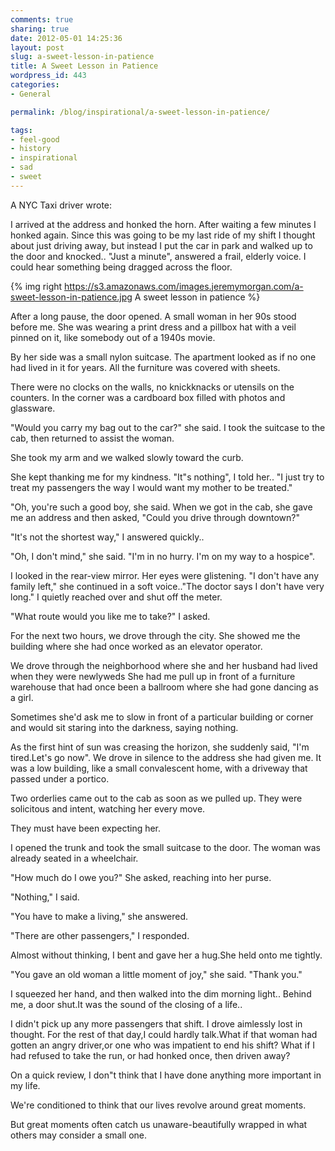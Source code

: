 ```yaml
---
comments: true
sharing: true
date: 2012-05-01 14:25:36
layout: post
slug: a-sweet-lesson-in-patience
title: A Sweet Lesson in Patience
wordpress_id: 443
categories:
- General

permalink: /blog/inspirational/a-sweet-lesson-in-patience/

tags:
- feel-good
- history
- inspirational
- sad
- sweet
---
```



A NYC Taxi driver wrote:

I arrived at the address and honked the horn. After waiting a few minutes I honked again. Since this was going to be my last ride of my shift I thought about just driving away, but instead I put the car in park and walked up to the door and knocked.. "Just a minute", answered a frail, elderly voice. I could hear something being dragged across the floor.

{% img right https://s3.amazonaws.com/images.jeremymorgan.com/a-sweet-lesson-in-patience.jpg A sweet lesson in patience %} 

After a long pause, the door opened. A small woman in her 90s stood before me. She was wearing a print dress and a pillbox hat with a veil pinned on it, like somebody out of a 1940s movie.

By her side was a small nylon suitcase. The apartment looked as if no one had lived in it for years. All the furniture was covered with sheets.

There were no clocks on the walls, no knickknacks or utensils on the counters. In the corner was a cardboard box filled with photos and glassware.

"Would you carry my bag out to the car?" she said. I took the suitcase to the cab, then returned to assist the woman.

She took my arm and we walked slowly toward the curb.

She kept thanking me for my kindness. "It"s nothing", I told her.. "I just try to treat my passengers the way I would want my mother to be treated."

"Oh, you're such a good boy, she said. When we got in the cab, she gave me an address and then asked, "Could you drive through downtown?"

"It's not the shortest way," I answered quickly..

"Oh, I don't mind," she said. "I'm in no hurry. I'm on my way to a hospice".

I looked in the rear-view mirror. Her eyes were glistening. "I don't have any family left," she continued in a soft voice.."The doctor says I don't have very long." I quietly reached over and shut off the meter.

"What route would you like me to take?" I asked.

For the next two hours, we drove through the city. She showed me the building where she had once worked as an elevator operator.

We drove through the neighborhood where she and her husband had lived when they were newlyweds She had me pull up in front of a furniture warehouse that had once been a ballroom where she had gone dancing as a girl.



Sometimes she'd ask me to slow in front of a particular building or corner and would sit staring into the darkness, saying nothing.

As the first hint of sun was creasing the horizon, she suddenly said, "I'm tired.Let's go now". We drove in silence to the address she had given me. It was a low building, like a small convalescent home, with a driveway that passed under a portico.

Two orderlies came out to the cab as soon as we pulled up. They were solicitous and intent, watching her every move.

They must have been expecting her.

I opened the trunk and took the small suitcase to the door. The woman was already seated in a wheelchair.

"How much do I owe you?" She asked, reaching into her purse.

"Nothing," I said.

"You have to make a living," she answered.

"There are other passengers," I responded.

Almost without thinking, I bent and gave her a hug.She held onto me tightly.

"You gave an old woman a little moment of joy," she said. "Thank you."

I squeezed her hand, and then walked into the dim morning light.. Behind me, a door shut.It was the sound of the closing of a life..

I didn't pick up any more passengers that shift. I drove aimlessly lost in thought. For the rest of that day,I could hardly talk.What if that woman had gotten an angry driver,or one who was impatient to end his shift? What if I had refused to take the run, or had honked once, then driven away?

On a quick review, I don"t think that I have done anything more important in my life.

We're conditioned to think that our lives revolve around great moments.

But great moments often catch us unaware-beautifully wrapped in what others may consider a small one.
